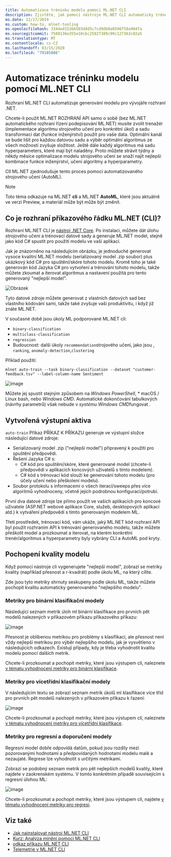 ```yaml
---
title: Automatizace tréninku modelu pomocí ML.NET CLI
description: Zjistěte, jak pomocí nástroje ML.NET CLI automaticky trénovat nejlepší model z příkazového řádku.
ms.date: 12/17/2019
ms.custom: how-to, mlnet-tooling
ms.openlocfilehash: 3344ed15266503d4d5c7cd9db0a0596f58a904fa
ms.sourcegitcommit: 7588136e355e10cbc2582f389c90c127363c02a5
ms.translationtype: MT
ms.contentlocale: cs-CZ
ms.lasthandoff: 03/15/2020
ms.locfileid: "79185886"
---
```

# <a name="automate-model-training-with-the-mlnet-cli"></a>Automatizace tréninku modelu pomocí ML.NET CLI

Rozhraní ML.NET CLI automatizuje generování modelu pro vývojáře rozhraní .NET.

Chcete-li použít ML.NET ROZHRANÍ API samo o sobě (bez ML.NET automatického rozhraní řízení podepisování ML.NET) musíte zvolit trenažér (implementace algoritmu strojového učení pro konkrétní úkol) a sadu transformací dat (funkce inženýrství) použít pro vaše data. Optimální kanál se bude lišit pro každou datovou sadu a výběr optimální algoritmus ze všech možností zvyšuje složitost. Ještě dále každý algoritmus má sadu hyperparameters, které mají být naladěny. Proto můžete strávit týdny a někdy měsíce optimalizace modelu strojového učení se snaží najít nejlepší kombinace funkce inženýrství, učení algoritmy a hyperparametry.

ClI ML.NET zjednodušuje tento proces pomocí automatizovaného strojového učení (AutoML).

> [!NOTE]
> Toto téma odkazuje na ML.NET **cli** a ML.NET **AutoML**, které jsou aktuálně ve verzi Preview, a materiál může být může být změnit.

## <a name="what-is-the-mlnet-command-line-interface-cli"></a>Co je rozhraní příkazového řádku ML.NET (CLI)?

Rozhraní ML.NET CLI je [nástroj .NET Core](../core/tools/global-tools.md). Po instalaci, můžete dát úlohu strojového učení a trénovací datové sady a generuje ML.NET model, stejně jako kód C# spustit pro použití modelu ve vaší aplikaci.

Jak je znázorněno na následujícím obrázku, je jednoduché generovat vysoce kvalitní ML.NET modelu (serializovaný model .zip soubor) plus ukázkový kód C# pro spuštění/skóre tohoto modelu. Kromě toho je také generován kód Jazyka C# pro vytvoření a trénování tohoto modelu, takže můžete zkoumat a iterovat algoritmus a nastavení použitá pro tento generovaný "nejlepší model".

![Obrázek](media/automate-training-with-cli/cli-high-level-process.png "Motor AutoML pracující uvnitř ML.NET CLI")

Tyto datové zdroje můžete generovat z vlastních datových sad bez vlastního kódování sami, takže také zvyšuje vaši produktivitu, i když již znáte ML.NET.

V současné době jsou úkoly ML podporované ML.NET cli:

- `binary-classification`
- `multiclass-classification`
- `regression`
- Budoucnost: další úkoly `recommendation`strojového učení, jako jsou , `ranking`, `anomaly-detection`,`clustering`

Příklad použití:

```console
mlnet auto-train --task binary-classification --dataset "customer-feedback.tsv" --label-column-name Sentiment
```

![image](media/automate-training-with-cli/cli-model-generation.gif)

Můžete jej spustit stejným způsobem na *Windows PowerShell*, * macOS / Linux bash, nebo *Windows CMD*. Automatické dokončování tabulkových (návrhy parametrů) však nebude v *systému Windows CMD*fungovat .

## <a name="output-assets-generated"></a>Vytvořená výstupní aktiva

`auto-train` Příkaz PŘÍKAZ K PŘÍKAZU generuje ve výstupní složce následující datové zdroje:

- Serializovaný model .zip ("nejlepší model") připravený k použití pro spuštění předpovědi.
- Řešení Jazyka C# s:
  - C# kód pro spuštění/skóre, které generované model (chcete-li předpovědi v aplikacích koncových uživatelů s tímto modelem).
  - C# kód s trénovací kód slouží ke generování tohoto modelu (pro účely učení nebo přeškolení modelu).
- Soubor protokolu s informacemi o všech iterací/sweeps přes více algoritmů vyhodnoceny, včetně jejich podrobnou konfiguraci/potrubí.

První dva datové zdroje lze přímo použít ve vašich aplikacích pro koncové uživatele (ASP.NET webové aplikace Core, služeb, desktopových aplikací atd.) k vytváření předpovědí s tímto generovaným modelem ML.

Třetí prostředek, trénovací kód, vám ukáže, jaký ML.NET kód rozhraní API byl použit rozhraním API k trénování generovaného modelu, takže můžete přeškolit model a prozkoumat a iterovat, na kterém konkrétní trenér/algoritmus a hyperparametry byly vybrány CLI a AutoML pod kryty.

## <a name="understanding-the-quality-of-the-model"></a>Pochopení kvality modelu

Když pomocí nástroje cli vygenerujete "nejlepší model", zobrazí se metriky kvality (například přesnost a r-kvadrát) podle úkolu ML, na který cílíte.

Zde jsou tyto metriky shrnuty seskupeny podle úkolu ML, takže můžete pochopit kvalitu automaticky generovaného "nejlepšího modelu".

### <a name="metrics-for-binary-classification-models"></a>Metriky pro binární klasifikační modely

Následující seznam metrik úloh ml binární klasifikace pro prvních pět modelů nalezených v příkazovém příkazu příkazového příkazu:

![image](media/automate-training-with-cli/cli-binary-classification-metrics.png)

Přesnost je oblíbenou metrikou pro problémy s klasifikací, ale přesnost není vždy nejlepší metrikou pro výběr nejlepšího modelu, jak je vysvětleno v následujících odkazech. Existují případy, kdy je třeba vyhodnotit kvalitu modelu pomocí dalších metrik.

Chcete-li prozkoumat a pochopit metriky, které jsou výstupem cli, naleznete [v tématu vyhodnocení metriky pro binární klasifikace](resources/metrics.md#evaluation-metrics-for-binary-classification).

### <a name="metrics-for-multi-class-classification-models"></a>Metriky pro vícetřídní klasifikační modely

V následujícím textu se zobrazí seznam metrik úkolů ml klasifikace více tříd pro prvních pět modelů nalezených v příkazovém příkazu k řazení:

![image](media/automate-training-with-cli/cli-multiclass-classification-metrics.png)

Chcete-li prozkoumat a pochopit metriky, které jsou výstupem cli, naleznete [v tématu vyhodnocení metriky pro vícetřídní klasifikace](resources/metrics.md#evaluation-metrics-for-multi-class-classification).

### <a name="metrics-for-regression-and-recommendation-models"></a>Metriky pro regresní a doporučení modely

Regresní model dobře odpovídá datům, pokud jsou rozdíly mezi pozorovanými hodnotami a předpovídaných hodnotami modelu malé a nezaujaté. Regrese lze vyhodnotit s určitými metrikami.

Zobrazí se podobný seznam metrik pro pět nejlepších modelů kvality, které najdete v zaokrenském systému. V tomto konkrétním případě souvisejícím s regresní úlohou ML:

![image](media/automate-training-with-cli/cli-regression-metrics.png)

Chcete-li prozkoumat a pochopit metriky, které jsou výstupem cli, najdete [v tématu vyhodnocení metriky pro regresi](resources/metrics.md#evaluation-metrics-for-regression-and-recommendation).

## <a name="see-also"></a>Viz také

- [Jak nainstalovat nástroj ML.NET CLI](how-to-guides/install-ml-net-cli.md)
- [Kurz: Analýza mínění pomocí ML.NET CLI](tutorials/sentiment-analysis-cli.md)
- [odkaz příkazu ML.NET CLI](reference/ml-net-cli-reference.md)
- [Telemetrie v ML.NET CLI](resources/ml-net-cli-telemetry.md)
